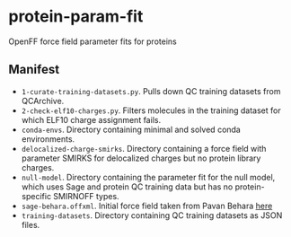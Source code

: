# protein-param-fit

OpenFF force field parameter fits for proteins

## Manifest

- `1-curate-training-datasets.py`. Pulls down QC training datasets from QCArchive.
- `2-check-elf10-charges.py`. Filters molecules in the training dataset for which ELF10 charge assignment fails.
- `conda-envs`. Directory containing minimal and solved conda environments.
- `delocalized-charge-smirks`. Directory containing a force field with parameter SMIRKS for delocalized charges but no protein library charges.
- `null-model`. Directory containing the parameter fit for the null model, which uses Sage and protein QC training data but has no protein-specific SMIRNOFF types.
- `sage-behara.offxml`. Initial force field taken from Pavan Behara [here](https://github.com/MobleyLab/fitting-exp/blob/3aaf4c5d1ed757698c2bf4f910f4b074079c58e3/iter25/modified-force-field-trained-on-sage-targets.offxml)
- `training-datasets`. Directory containing QC training datasets as JSON files.

